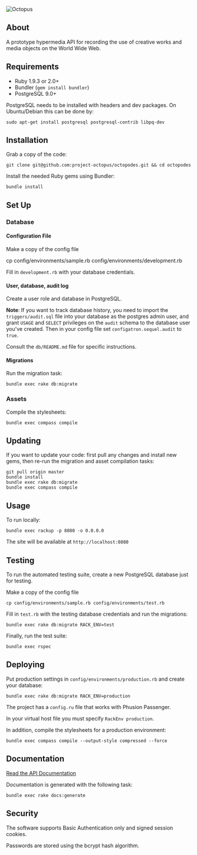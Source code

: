 ![Octopus](/public/assets/octopus.png?raw=true)

## About

A prototype hypermedia API for recording the use of creative works and media objects on the World Wide Web.

## Requirements

* Ruby 1.9.3 or 2.0+
* Bundler (`gem install bundler`)
* PostgreSQL 9.0+

PostgreSQL needs to be installed with headers and dev packages. On Ubuntu/Debian this can be done by:

    sudo apt-get install postgresql postgresql-contrib libpq-dev

## Installation

Grab a copy of the code:

    git clone git@github.com:project-octopus/octopodes.git && cd octopodes

Install the needed Ruby gems using Bundler:

    bundle install

## Set Up

### Database

#### Configuration File

Make a copy of the config file

  cp config/environments/sample.rb config/environments/development.rb

Fill in `development.rb` with your database credentials.

#### User, database, audit log

Create a user role and database in PostgreSQL.

**Note**: If you want to track database history, you need to import the `triggers/audit.sql` file into your database as the postgres admin user, and grant `USAGE` and `SELECT` privileges on the `audit` schema to the database user you've created. Then in your config file set `configatron.sequel.audit` to `true`.

Consult the `db/README.md` file for specific instructions.

#### Migrations

Run the migration task:

    bundle exec rake db:migrate

### Assets

Compile the stylesheets:

    bundle exec compass compile

## Updating

If you want to update your code: first pull any changes and install new gems, then re-run the migration and asset compilation tasks:

    git pull origin master
    bundle install
    bundle exec rake db:migrate
    bundle exec compass compile

## Usage

To run locally:

    bundle exec rackup -p 8080 -o 0.0.0.0

The site will be available at `http://localhost:8080`

## Testing

To run the automated testing suite, create a new PostgreSQL database just for testing.

Make a copy of the config file

    cp config/environments/sample.rb config/environments/test.rb

Fill in `test.rb` with the testing database credentials and run the migrations:

    bundle exec rake db:migrate RACK_ENV=test

Finally, run the test suite:

    bundle exec rspec

## Deploying

Put production settings in `config/environments/production.rb` and create your database:

    bundle exec rake db:migrate RACK_ENV=production

The project has a `config.ru` file that works with Phusion Passenger.

In your virtual host file you must specify `RackEnv production`.

In addition, compile the stylesheets for a production environment:

    bundle exec compass compile --output-style compressed --force

## Documentation

[Read the API Documentation](http://project-octopus.org/docs/api/index.html)

Documentation is generated with the following task:

    bundle exec rake docs:generate

## Security

The software supports Basic Authentication only and signed session cookies.

Passwords are stored using the bcrypt hash algorithm.
